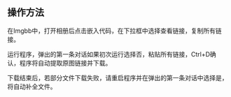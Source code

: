 ## 操作方法 ##
在Imgbb中，打开相册后点击嵌入代码，在下拉框中选择查看链接，复制所有链接。

运行程序，弹出的第一条对话如果初次运行选择否，粘贴所有链接，Ctrl+D确认，程序将自动提取原图链接并下载。

下载结束后，若部分文件下载失败，请重启程序并在弹出的第一条对话中选择是，将自动补全文件。
